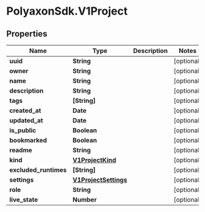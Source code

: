 # PolyaxonSdk.V1Project

## Properties

Name | Type | Description | Notes
------------ | ------------- | ------------- | -------------
**uuid** | **String** |  | [optional] 
**owner** | **String** |  | [optional] 
**name** | **String** |  | [optional] 
**description** | **String** |  | [optional] 
**tags** | **[String]** |  | [optional] 
**created_at** | **Date** |  | [optional] 
**updated_at** | **Date** |  | [optional] 
**is_public** | **Boolean** |  | [optional] 
**bookmarked** | **Boolean** |  | [optional] 
**readme** | **String** |  | [optional] 
**kind** | [**V1ProjectKind**](V1ProjectKind.md) |  | [optional] 
**excluded_runtimes** | **[String]** |  | [optional] 
**settings** | [**V1ProjectSettings**](V1ProjectSettings.md) |  | [optional] 
**role** | **String** |  | [optional] 
**live_state** | **Number** |  | [optional] 


